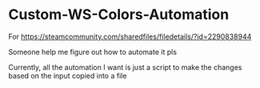 # Custom-WS-Colors-Automation
For https://steamcommunity.com/sharedfiles/filedetails/?id=2290838944

Someone help me figure out how to automate it pls

Currently, all the automation I want is just a script to make the changes based on the input copied into a file
